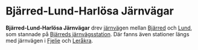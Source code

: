 # Bjärred-Lund-Harlösa Järnvägar

**Bjärred-Lund-Harlösa Järnvägar** drev [järnväg](järnväg)en mellan [Bjärred](Bjärred) och [Lund](Lund), som stannade på [Bjärreds järnvägsstation](Bjärreds%20järnvägsstation). Där fanns även stationer längs med järnvägen i [Fjelie](Fjelie) och [Leråkra](Leråkra).
